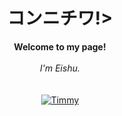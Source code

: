 <h1 align="center">コンニチワ!></h1>

<p align="center">
    <b>Welcome to my page!</b><br><br>
    <i>
        I'm Eishu.<br>
        <br>
    </i><br>
    <a href=https://atcoder.jp/users/Acu>
        <img src=https://media.tenor.com/st4y7eXAnrIAAAAC/shaun-the.gif alt="Timmy">
    </a>
</p>
